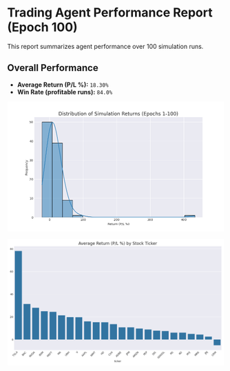 # Trading Agent Performance Report (Epoch 100)

This report summarizes agent performance over 100 simulation runs.

## Overall Performance
- **Average Return (P/L %):** `18.30%`
- **Win Rate (profitable runs):** `84.0%`

![Returns Distribution](epoch_100_returns_distribution.png)

![Performance by Ticker](epoch_100_performance_by_ticker.png)

